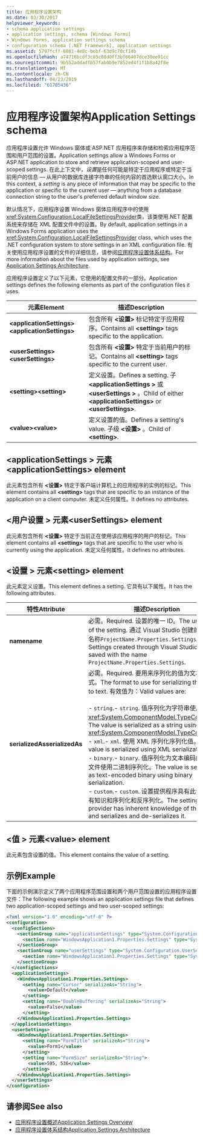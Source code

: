 ```yaml
---
title: 应用程序设置架构
ms.date: 03/30/2017
helpviewer_keywords:
- schema application settings
- application settings, schema [Windows Forms]
- Windows Forms, application settings schema
- configuration schema [.NET Framework], application settings
ms.assetid: 5797fcff-6081-4e8c-bebf-63d9c70cf14b
ms.openlocfilehash: a74716bcdf3c85c08d0ff3bf66407dce30ee91cc
ms.sourcegitcommit: 9b552addadfb57fab0b9e7852ed4f1f1b8a42f8e
ms.translationtype: MT
ms.contentlocale: zh-CN
ms.lasthandoff: 04/23/2019
ms.locfileid: "61705436"
---
```

# <a name="application-settings-schema"></a><span data-ttu-id="03e91-102">应用程序设置架构</span><span class="sxs-lookup"><span data-stu-id="03e91-102">Application Settings schema</span></span>

<span data-ttu-id="03e91-103">应用程序设置允许 Windows 窗体或 ASP.NET 应用程序来存储和检索应用程序范围和用户范围的设置。</span><span class="sxs-lookup"><span data-stu-id="03e91-103">Application settings allow a Windows Forms or ASP.NET application to store and retrieve application-scoped and user-scoped settings.</span></span> <span data-ttu-id="03e91-104">在此上下文中，*设置*是任何可能是特定于应用程序或特定于当前用户的信息 — 从用户的数据库连接字符串的任何内容的首选默认窗口大小。</span><span class="sxs-lookup"><span data-stu-id="03e91-104">In this context, a *setting* is any piece of information that may be specific to the application or specific to the current user — anything from a database connection string to the user's preferred default window size.</span></span>

<span data-ttu-id="03e91-105">默认情况下，应用程序设置 Windows 窗体应用程序中的使用<xref:System.Configuration.LocalFileSettingsProvider>类，该类使用.NET 配置系统来存储在 XML 配置文件中的设置。</span><span class="sxs-lookup"><span data-stu-id="03e91-105">By default, application settings in a Windows Forms application uses the <xref:System.Configuration.LocalFileSettingsProvider> class, which uses the .NET configuration system to store settings in an XML configuration file.</span></span> <span data-ttu-id="03e91-106">有关使用应用程序设置的文件的详细信息，请参阅[应用程序设置体系结构](~/docs/framework/winforms/advanced/application-settings-architecture.md)。</span><span class="sxs-lookup"><span data-stu-id="03e91-106">For more information about the files used by application settings, see [Application Settings Architecture](~/docs/framework/winforms/advanced/application-settings-architecture.md).</span></span>

<span data-ttu-id="03e91-107">应用程序设置定义了以下元素，它使用的配置文件的一部分。</span><span class="sxs-lookup"><span data-stu-id="03e91-107">Application settings defines the following elements as part of the configuration files it uses.</span></span>

| <span data-ttu-id="03e91-108">元素</span><span class="sxs-lookup"><span data-stu-id="03e91-108">Element</span></span>                    | <span data-ttu-id="03e91-109">描述</span><span class="sxs-lookup"><span data-stu-id="03e91-109">Description</span></span>                                                                           |
| -------------------------- | ------------------------------------------------------------------------------------- |
| <span data-ttu-id="03e91-110">**\<applicationSettings>**</span><span class="sxs-lookup"><span data-stu-id="03e91-110">**\<applicationSettings>**</span></span> | <span data-ttu-id="03e91-111">包含所有 **\<设置>** 标记特定于应用程序。</span><span class="sxs-lookup"><span data-stu-id="03e91-111">Contains all **\<setting>** tags specific to the application.</span></span>                         |
| <span data-ttu-id="03e91-112">**\<userSettings>**</span><span class="sxs-lookup"><span data-stu-id="03e91-112">**\<userSettings>**</span></span>        | <span data-ttu-id="03e91-113">包含所有 **\<设置>** 特定于当前用户的标记。</span><span class="sxs-lookup"><span data-stu-id="03e91-113">Contains all **\<setting>** tags specific to the current user.</span></span>                        |
| <span data-ttu-id="03e91-114">**\<setting>**</span><span class="sxs-lookup"><span data-stu-id="03e91-114">**\<setting>**</span></span>             | <span data-ttu-id="03e91-115">定义设置。</span><span class="sxs-lookup"><span data-stu-id="03e91-115">Defines a setting.</span></span> <span data-ttu-id="03e91-116">子 **\<applicationSettings >** 或 **\<userSettings >** 。</span><span class="sxs-lookup"><span data-stu-id="03e91-116">Child of either **\<applicationSettings>** or **\<userSettings>**.</span></span> |
| <span data-ttu-id="03e91-117">**\<value>**</span><span class="sxs-lookup"><span data-stu-id="03e91-117">**\<value>**</span></span>               | <span data-ttu-id="03e91-118">定义设置的值。</span><span class="sxs-lookup"><span data-stu-id="03e91-118">Defines a setting's value.</span></span> <span data-ttu-id="03e91-119">子级 **\<设置>** 。</span><span class="sxs-lookup"><span data-stu-id="03e91-119">Child of **\<setting>**.</span></span>                                   |

## <a name="applicationsettings-element"></a><span data-ttu-id="03e91-120">\<applicationSettings > 元素</span><span class="sxs-lookup"><span data-stu-id="03e91-120">\<applicationSettings> element</span></span>

<span data-ttu-id="03e91-121">此元素包含所有 **\<设置>** 特定于客户端计算机上的应用程序的实例的标记。</span><span class="sxs-lookup"><span data-stu-id="03e91-121">This element contains all **\<setting>** tags that are specific to an instance of the application on a client computer.</span></span> <span data-ttu-id="03e91-122">未定义任何属性。</span><span class="sxs-lookup"><span data-stu-id="03e91-122">It defines no attributes.</span></span>

## <a name="usersettings-element"></a><span data-ttu-id="03e91-123">\<用户设置 > 元素</span><span class="sxs-lookup"><span data-stu-id="03e91-123">\<userSettings> element</span></span>

<span data-ttu-id="03e91-124">此元素包含所有 **\<设置>** 特定于当前正在使用该应用程序的用户的标记。</span><span class="sxs-lookup"><span data-stu-id="03e91-124">This element contains all **\<setting>** tags that are specific to the user who is currently using the application.</span></span> <span data-ttu-id="03e91-125">未定义任何属性。</span><span class="sxs-lookup"><span data-stu-id="03e91-125">It defines no attributes.</span></span>

## <a name="setting-element"></a><span data-ttu-id="03e91-126">\<设置 > 元素</span><span class="sxs-lookup"><span data-stu-id="03e91-126">\<setting> element</span></span>

<span data-ttu-id="03e91-127">此元素定义设置。</span><span class="sxs-lookup"><span data-stu-id="03e91-127">This element defines a setting.</span></span> <span data-ttu-id="03e91-128">它具有以下属性。</span><span class="sxs-lookup"><span data-stu-id="03e91-128">It has the following attributes.</span></span>

| <span data-ttu-id="03e91-129">特性</span><span class="sxs-lookup"><span data-stu-id="03e91-129">Attribute</span></span>        | <span data-ttu-id="03e91-130">描述</span><span class="sxs-lookup"><span data-stu-id="03e91-130">Description</span></span> |
| ---------------- | ----------- |
| <span data-ttu-id="03e91-131">**name**</span><span class="sxs-lookup"><span data-stu-id="03e91-131">**name**</span></span>         | <span data-ttu-id="03e91-132">必需。</span><span class="sxs-lookup"><span data-stu-id="03e91-132">Required.</span></span> <span data-ttu-id="03e91-133">设置的唯一 ID。</span><span class="sxs-lookup"><span data-stu-id="03e91-133">The unique ID of the setting.</span></span> <span data-ttu-id="03e91-134">通过 Visual Studio 创建的设置保存名称`ProjectName.Properties.Settings`。</span><span class="sxs-lookup"><span data-stu-id="03e91-134">Settings created through Visual Studio are saved with the name `ProjectName.Properties.Settings`.</span></span> |
| <span data-ttu-id="03e91-135">**serializedAs**</span><span class="sxs-lookup"><span data-stu-id="03e91-135">**serializedAs**</span></span> | <span data-ttu-id="03e91-136">必需。</span><span class="sxs-lookup"><span data-stu-id="03e91-136">Required.</span></span> <span data-ttu-id="03e91-137">要用来序列化的值为文本的格式。</span><span class="sxs-lookup"><span data-stu-id="03e91-137">The format to use for serializing the value to text.</span></span> <span data-ttu-id="03e91-138">有效值为：</span><span class="sxs-lookup"><span data-stu-id="03e91-138">Valid values are:</span></span><br><br><span data-ttu-id="03e91-139">- `string`.</span><span class="sxs-lookup"><span data-stu-id="03e91-139">- `string`.</span></span> <span data-ttu-id="03e91-140">值序列化为字符串使用<xref:System.ComponentModel.TypeConverter>。</span><span class="sxs-lookup"><span data-stu-id="03e91-140">The value is serialized as a string using a <xref:System.ComponentModel.TypeConverter>.</span></span><br><span data-ttu-id="03e91-141">- `xml`.</span><span class="sxs-lookup"><span data-stu-id="03e91-141">- `xml`.</span></span> <span data-ttu-id="03e91-142">使用 XML 序列化序列化值。</span><span class="sxs-lookup"><span data-stu-id="03e91-142">The value is serialized using XML serialization.</span></span><br><span data-ttu-id="03e91-143">- `binary`.</span><span class="sxs-lookup"><span data-stu-id="03e91-143">- `binary`.</span></span> <span data-ttu-id="03e91-144">值序列化为文本编码的二进制文件使用二进制序列化。</span><span class="sxs-lookup"><span data-stu-id="03e91-144">The value is serialized as text-encoded binary using binary serialization.</span></span><br /><span data-ttu-id="03e91-145">- `custom`.</span><span class="sxs-lookup"><span data-stu-id="03e91-145">- `custom`.</span></span> <span data-ttu-id="03e91-146">设置提供程序具有此设置的固有知识和序列化和反序列化。</span><span class="sxs-lookup"><span data-stu-id="03e91-146">The settings provider has inherent knowledge of this setting and serializes and de-serializes it.</span></span> |

## <a name="value-element"></a><span data-ttu-id="03e91-147">\<值 > 元素</span><span class="sxs-lookup"><span data-stu-id="03e91-147">\<value> element</span></span>

<span data-ttu-id="03e91-148">此元素包含设置的值。</span><span class="sxs-lookup"><span data-stu-id="03e91-148">This element contains the value of a setting.</span></span>

## <a name="example"></a><span data-ttu-id="03e91-149">示例</span><span class="sxs-lookup"><span data-stu-id="03e91-149">Example</span></span>

<span data-ttu-id="03e91-150">下面的示例演示定义了两个应用程序范围设置和两个用户范围设置的应用程序设置文件：</span><span class="sxs-lookup"><span data-stu-id="03e91-150">The following example shows an application settings file that defines two application-scoped settings and two user-scoped settings:</span></span>

```xml
<?xml version="1.0" encoding="utf-8" ?>
<configuration>
  <configSections>
    <sectionGroup name="applicationSettings" type="System.Configuration.ApplicationSettingsGroup, System, Version=2.0.0.0, Culture=neutral, PublicKeyToken=b77a5c561934e089">
      <section name="WindowsApplication1.Properties.Settings" type="System.Configuration.ClientSettingsSection, System, Version=2.0.0.0, Culture=neutral, PublicKeyToken=b77a5c561934e089" />
    </sectionGroup>
    <sectionGroup name="userSettings" type="System.Configuration.UserSettingsGroup, System, Version=2.0.0.0, Culture=neutral, PublicKeyToken=b77a5c561934e089">
      <section name="WindowsApplication1.Properties.Settings" type="System.Configuration.ClientSettingsSection, System, Version=2.0.0.0, Culture=neutral, PublicKeyToken=b77a5c561934e089" allowExeDefinition="MachineToLocalUser" />
    </sectionGroup>
  </configSections>
  <applicationSettings>
    <WindowsApplication1.Properties.Settings>
      <setting name="Cursor" serializeAs="String">
        <value>Default</value>
      </setting>
      <setting name="DoubleBuffering" serializeAs="String">
        <value>False</value>
      </setting>
    </WindowsApplication1.Properties.Settings>
  </applicationSettings>
  <userSettings>
    <WindowsApplication1.Properties.Settings>
      <setting name="FormTitle" serializeAs="String">
        <value>Form1</value>
      </setting>
      <setting name="FormSize" serializeAs="String">
        <value>595, 536</value>
      </setting>
    </WindowsApplication1.Properties.Settings>
  </userSettings>
</configuration>
```

## <a name="see-also"></a><span data-ttu-id="03e91-151">请参阅</span><span class="sxs-lookup"><span data-stu-id="03e91-151">See also</span></span>

- [<span data-ttu-id="03e91-152">应用程序设置概述</span><span class="sxs-lookup"><span data-stu-id="03e91-152">Application Settings Overview</span></span>](~/docs/framework/winforms/advanced/application-settings-overview.md)
- [<span data-ttu-id="03e91-153">应用程序设置体系结构</span><span class="sxs-lookup"><span data-stu-id="03e91-153">Application Settings Architecture</span></span>](~/docs/framework/winforms/advanced/application-settings-architecture.md)
